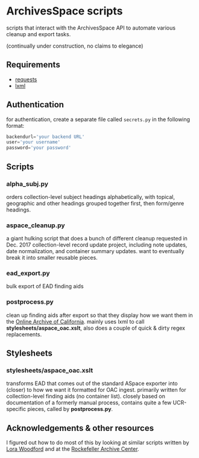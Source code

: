# ArchivesSpace scripts

scripts that interact with the ArchivesSpace API to automate various cleanup and export tasks.

(continually under construction, no claims to elegance)

## Requirements
* [requests](http://docs.python-requests.org/en/master/)
* [lxml](http://lxml.de/)

## Authentication
for authentication, create a separate file called `secrets.py` in the following format:
```secrets.py
backendurl='your backend URL'
user='your username'
password='your password'
```

## Scripts
### alpha_subj.py
orders collection-level subject headings alphabetically, with topical, geographic and other headings grouped together first, then form/genre headings.

### aspace_cleanup.py
a giant hulking script that does a bunch of different cleanup requested in Dec. 2017 collection-level record update project, including note updates, date normalization, and container summary updates. want to eventually break it into smaller reusable pieces.

### ead_export.py
bulk export of EAD finding aids

### postprocess.py
clean up finding aids after export so that they display how we want them in the [Online Archive of California](http://www.oac.cdlib.org/). mainly uses lxml to call __stylesheets/aspace_oac.xslt__, also does a couple of quick & dirty regex replacements.

## Stylesheets
### stylesheets/aspace_oac.xslt
transforms EAD that comes out of the standard ASpace exporter into (closer) to how we want it formatted for OAC ingest. primarily written for collection-level finding aids (no container list). closely based on documentation of a formerly manual process, contains quite a few UCR-specific pieces, called by __postprocess.py__.

## Acknowledgements & other resources
I figured out how to do most of this by looking at similar scripts written by [Lora Woodford](https://github.com/lorawoodford/python_scripts) and at the [Rockefeller Archive Center](https://github.com/RockefellerArchiveCenter/scripts/tree/master/archivesspace).